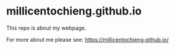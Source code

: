 # millicentochieng.github.io

This repo is about my webpage. 

For more about me please see: https://millicentochieng.github.io/
